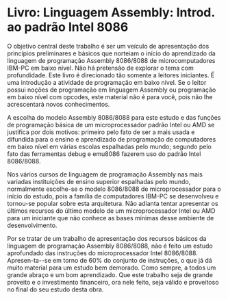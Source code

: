 # Livro: Linguagem Assembly: Introd. ao padrão Intel 8086

O objetivo central deste trabalho é ser um veículo de apresentação dos princípios preliminares e básicos que norteiam o início do aprendizado da linguagem de programação Assembly 8086/8088 de microcomputadores IBM-PC em baixo nível. Não há pretensão de explorar o tema com profundidade. Este livro é direcionado tão somente a leitores iniciantes. É uma introdução a atividade de programação em baixo nível. Se o leitor possui noções de programação em linguagem Assembly ou programação em baixo nível com opcodes, este material não é para você, pois não lhe acrescentará novos conhecimentos.

A escolha do modelo Assembly 8086/8088 para este estudo e das funções de programação básica de um microprocessador padrão Intel ou AMD se justifica por dois motivos: primeiro pelo fato de ser a mais usada e difundida para o ensino e aprendizado de programação de computadores em baixo nível em várias escolas espalhadas pelo mundo; segundo pelo fato das ferramentas debug e emu8086 fazerem uso do padrão Intel 8086/8088.

Nos vários cursos de linguagem de programação Assembly nas mais variadas instituições de ensino superior espalhadas pelo mundo, normalmente escolhe-se o modelo 8086/8088 de microprocessador para o início do estudo, pois a família de computadores IBM-PC se desenvolveu e tornou-se popular sobre esta arquitetura. Não adianta tentar apresentar os últimos recursos do último modelo de um microprocessador Intel ou AMD para um iniciante que não conhece as bases mínimas desse ambiente de desenvolvimento.

Por se tratar de um trabalho de apresentação dos recursos básicos da linguagem de programação Assembly 8086/8088, não é feito um estudo aprofundado das instruções do microprocessador Intel 8086/8088. Apresen-ta--se em torno de 60% do conjunto de instruções, o que já dá muito material para um estudo bem demorado.
Como sempre, a todos um grande abraço e um bom aprendizado. Que este trabalho seja de grande proveito e o investimento financeiro, ora nele feito, seja válido e proveitoso no final do seu estudo desta obra.
